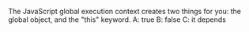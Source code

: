 The JavaScript global execution context creates two things for you: the global object, and the "this" keyword.
A: true
B: false
C: it depends